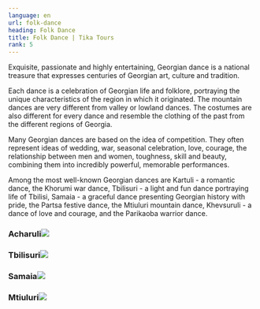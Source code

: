 ```yaml
---
language: en
url: folk-dance
heading: Folk Dance
title: Folk Dance | Tika Tours
rank: 5
---
```

<div class="row content-row"><!-- 1525 (1)-->
<div class="col-12 col-sm-6 col-md-6"><!-- 2040 -->

Exquisite, passionate and highly entertaining, Georgian dance is a national treasure
that expresses centuries of Georgian art, culture and tradition.

Each dance is a celebration of Georgian life and folklore, portraying the unique
characteristics of the region in which it originated. The mountain dances are very
different from valley or lowland dances. The costumes are also different for every
dance and resemble the clothing of the past from the different regions of Georgia.

</div>

<div class="col-12 col-sm-6 col-md-6"><!-- 2041 -->

Many Georgian dances are based on the idea of competition. They often represent ideas
of wedding, war, seasonal celebration, love, courage, the relationship between men
and women, toughness, skill and beauty, combining them into incredibly powerful,
memorable performances.

Among the most well\-known Georgian dances are Kartuli \- a romantic dance, the Khorumi
war dance, Tbilisuri \- a light and fun dance portraying life of Tbilisi, Samaia
\- a graceful dance presenting Georgian history with pride, the Partsa festive dance,
the Mtiuluri mountain dance, Khevsuruli \- a dance of love and courage, and the
Parikaoba warrior dance.

</div>

</div>

<div class="row content-row"><!-- 1526 (2)-->
<div class="col-12 col-sm-6 col-md-6"><!-- 2042 -->

### Acharuli![](/library/content/img11.jpg)

</div>

<div class="col-12 col-sm-6 col-md-6"><!-- 2043 -->

### Tbilisuri![](/library/content/img12.jpg)

</div>

</div>

<div class="row content-row"><!-- 1527 (3)-->
<div class="col-12 col-sm-6 col-md-6"><!-- 2044 -->

### Samaia![](/library/content/samaia_cr.jpg)

</div>

<div class="col-12 col-sm-6 col-md-6"><!-- 2045 -->

### Mtiuluri![](/library/content/mtiuluri_cr.jpg)

</div>

</div>
